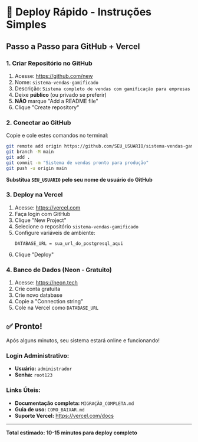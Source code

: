 # 🚀 Deploy Rápido - Instruções Simples

## Passo a Passo para GitHub + Vercel

### 1. Criar Repositório no GitHub
1. Acesse: https://github.com/new
2. Nome: `sistema-vendas-gamificado`
3. Descrição: `Sistema completo de vendas com gamificação para empresas`
4. Deixe **público** (ou privado se preferir)
5. **NÃO** marque "Add a README file"
6. Clique "Create repository"

### 2. Conectar ao GitHub
Copie e cole estes comandos no terminal:

```bash
git remote add origin https://github.com/SEU_USUARIO/sistema-vendas-gamificado.git
git branch -M main
git add .
git commit -m "Sistema de vendas pronto para produção"
git push -u origin main
```

**Substitua `SEU_USUARIO` pelo seu nome de usuário do GitHub**

### 3. Deploy na Vercel
1. Acesse: https://vercel.com
2. Faça login com GitHub
3. Clique "New Project"
4. Selecione o repositório `sistema-vendas-gamificado`
5. Configure variáveis de ambiente:
   ```
   DATABASE_URL = sua_url_do_postgresql_aqui
   ```
6. Clique "Deploy"

### 4. Banco de Dados (Neon - Gratuito)
1. Acesse: https://neon.tech
2. Crie conta gratuita
3. Crie novo database
4. Copie a "Connection string"
5. Cole na Vercel como `DATABASE_URL`

## ✅ Pronto!

Após alguns minutos, seu sistema estará online e funcionando!

### Login Administrativo:
- **Usuário:** `administrador`
- **Senha:** `root123`

### Links Úteis:
- **Documentação completa:** `MIGRAÇÃO_COMPLETA.md`
- **Guia de uso:** `COMO_BAIXAR.md`
- **Suporte Vercel:** https://vercel.com/docs

---

**Total estimado: 10-15 minutos para deploy completo**